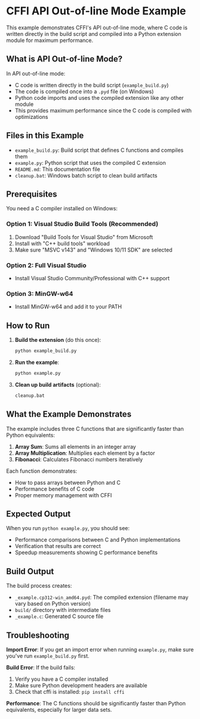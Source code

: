 # CFFI API Out-of-line Mode Example

This example demonstrates CFFI's API out-of-line mode, where C code is written directly in the build script and compiled into a Python extension module for maximum performance.

## What is API Out-of-line Mode?

In API out-of-line mode:
- C code is written directly in the build script (`example_build.py`)
- The code is compiled once into a `.pyd` file (on Windows)
- Python code imports and uses the compiled extension like any other module
- This provides maximum performance since the C code is compiled with optimizations

## Files in this Example

- `example_build.py`: Build script that defines C functions and compiles them
- `example.py`: Python script that uses the compiled C extension
- `README.md`: This documentation file
- `cleanup.bat`: Windows batch script to clean build artifacts

## Prerequisites

You need a C compiler installed on Windows:

### Option 1: Visual Studio Build Tools (Recommended)
1. Download "Build Tools for Visual Studio" from Microsoft
2. Install with "C++ build tools" workload
3. Make sure "MSVC v143" and "Windows 10/11 SDK" are selected

### Option 2: Full Visual Studio
- Install Visual Studio Community/Professional with C++ support

### Option 3: MinGW-w64
- Install MinGW-w64 and add it to your PATH

## How to Run

1. **Build the extension** (do this once):
   ```cmd
   python example_build.py
   ```

2. **Run the example**:
   ```cmd
   python example.py
   ```

3. **Clean up build artifacts** (optional):
   ```cmd
   cleanup.bat
   ```

## What the Example Demonstrates

The example includes three C functions that are significantly faster than Python equivalents:

1. **Array Sum**: Sums all elements in an integer array
2. **Array Multiplication**: Multiplies each element by a factor
3. **Fibonacci**: Calculates Fibonacci numbers iteratively

Each function demonstrates:
- How to pass arrays between Python and C
- Performance benefits of C code
- Proper memory management with CFFI

## Expected Output

When you run `python example.py`, you should see:
- Performance comparisons between C and Python implementations
- Verification that results are correct
- Speedup measurements showing C performance benefits

## Build Output

The build process creates:
- `_example.cp312-win_amd64.pyd`: The compiled extension (filename may vary based on Python version)
- `build/` directory with intermediate files
- `_example.c`: Generated C source file

## Troubleshooting

**Import Error**: If you get an import error when running `example.py`, make sure you've run `example_build.py` first.

**Build Error**: If the build fails:
1. Verify you have a C compiler installed
2. Make sure Python development headers are available
3. Check that cffi is installed: `pip install cffi`

**Performance**: The C functions should be significantly faster than Python equivalents, especially for larger data sets.
